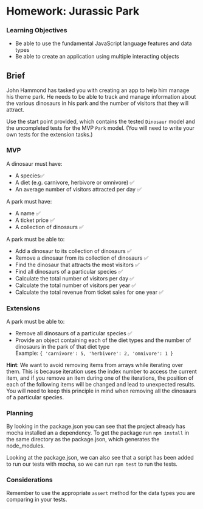 # Homework: Jurassic Park

### Learning Objectives

- Be able to use the fundamental JavaScript language features and data types
- Be able to create an application using multiple interacting objects

## Brief

John Hammond has tasked you with creating an app to help him manage his theme park. He needs to be able to track and manage information about the various dinosaurs in his park and the number of visitors that they will attract.

Use the start point provided, which contains the tested `Dinosaur` model and the uncompleted tests for the MVP `Park` model. (You will need to write your own tests for the extension tasks.)

### MVP

A dinosaur must have:

- A species:white_check_mark:
- A diet (e.g. carnivore, herbivore or omnivore) :white_check_mark:
- An average number of visitors attracted per day :white_check_mark:

A park must have:

- A name :white_check_mark:
- A ticket price :white_check_mark:
- A collection of dinosaurs :white_check_mark:

A park must be able to:

- Add a dinosaur to its collection of dinosaurs :white_check_mark:
- Remove a dinosaur from its collection of dinosaurs :white_check_mark:
- Find the dinosaur that attracts the most visitors :white_check_mark:
- Find all dinosaurs of a particular species :white_check_mark:
- Calculate the total number of visitors per day :white_check_mark:
- Calculate the total number of visitors per year :white_check_mark:
- Calculate the total revenue from ticket sales for one year :white_check_mark:

### Extensions

A park must be able to:

- Remove all dinosaurs of a particular species :white_check_mark:
- Provide an object containing each of the diet types and the number of dinosaurs in the park of that diet type  
Example: `{ 'carnivore': 5, 'herbivore': 2, 'omnivore': 1 }`

**Hint**: We want to avoid removing items from arrays while iterating over them. This is because iteration uses the index number to access the current item, and if you remove an item during one of the iterations, the position of each of the following items will be changed and lead to unexpected results. You will need to keep this principle in mind when removing all the dinosaurs of a particular species.

### Planning

By looking in the package.json you can see that the project already has mocha installed an a dependency. To get the package run `npm install` in the same directory as the package.json, which generates the node_modules.

Looking at the package.json, we can also see that a script has been added to run our tests with mocha, so we can run `npm test` to run the tests.

### Considerations

Remember to use the appropriate `assert` method for the data types you are comparing in your tests.
